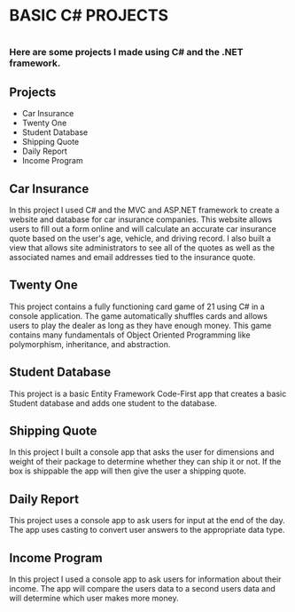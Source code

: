 <h1>BASIC C# PROJECTS<h1>

<h3>Here are some projects I made using C# and the .NET framework.</h3>
  
  <h2>Projects</h2>
  <ul>
    <li>Car Insurance</li>
    <li>Twenty One</li>
    <li>Student Database</li>
    <li>Shipping Quote</li>
    <li>Daily Report</li>
    <li>Income Program</li>
  </ul>
  
<h2>Car Insurance</h2>
In this project I used C# and the MVC and ASP.NET framework to create a website and database for car insurance companies. This website allows users to fill out a form online and will calculate an accurate car insurance quote based on the user's age, vehicle, and driving record. I also built a view that allows site administrators to see all of the quotes as well as the associated names and email addresses tied to the insurance quote. 

<h2>Twenty One</h2>
This project contains a fully functioning card game of 21 using C# in a console application.  The game automatically shuffles cards and allows users to play the dealer as long as they have enough money.  This game contains many fundamentals of Object Oriented Programming like polymorphism, inheritance, and abstraction.  

<h2>Student Database</h2>
This project is a basic Entity Framework Code-First app that creates a basic Student database and adds one student to the database.
  
<h2>Shipping Quote</h2>
In this project I built a console app that asks the user for dimensions and weight of their package to determine whether they can ship it or not.  If the box is shippable the app will then give the user a shipping quote.

<h2>Daily Report</h2>
This project uses a console app to ask users for input at the end of the day. The app uses casting to convert user answers to the appropriate data type.
  
<h2>Income Program</h2>
In this project I used a console app to ask users for information about their income.  The app will compare the users data to a second users data and will determine which user makes more money.  

